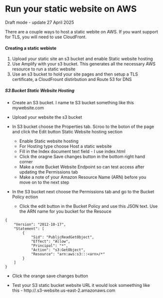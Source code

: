 # Run your static website on AWS

Draft mode - update 27 April 2025

There are a couple ways to host a static webite on AWS.  If you want support for TLS, you will need to use CloudFront.

#### Creating a static webiste
1. Upload your static site an s3 bucket and enable Static website hosting
2. Use Amplify with your s3 bucket.  This generates all the necessary AWS resource to run a static website
3. Use an s3 bucket to hold your site pages and then setup a TLS certificate, a CloudFrount distirbution and Route 53 for DNS

##### S3 Bucket Static Website Hosting
* Create an S3 bucket.  I name te S3 bucket something like this mywebsite.com
* Upload your website the s3 bucket
* In S3 bucket choose the Properties tab.  Scroo to the boton of the page and click the Edit button Static Website hosting section
  * Enable Static website hosting
  * For Hosting type choose Host a static website
  * Fill in the Index document text field - I use index.html
  * Click the oragne Save changes button in the bottom right hand corner
  * Make a note Bucket Website Endpoint so can test access after updating the Permissions tab
  * Make a note of your Amazon Resource Name (ARN) before you move on to the next step
 
* In the S3 bucket next choose the Permissions tab and go to the Bucket Policy ection
  * Click the edit button in the Bucket Policy and use this JSON text.  Use the ARN name for you bucket for the Resouce 
 ```
 {
     "Version": "2012-10-17",
     "Statement": [
         {
             "Sid": "PublicReadGetObject",
             "Effect": "Allow",
             "Principal": "*",
             "Action": "s3:GetObject",
             "Resource": "arn:aws:s3:::<arn>/*"
         }
     ]
}
 ```
  * Click the orange save changes button


  * Test your S3 static bucket website URL it would look someething like this - http://<arn>.s3-website.us-east-2.amazonaws.com 


